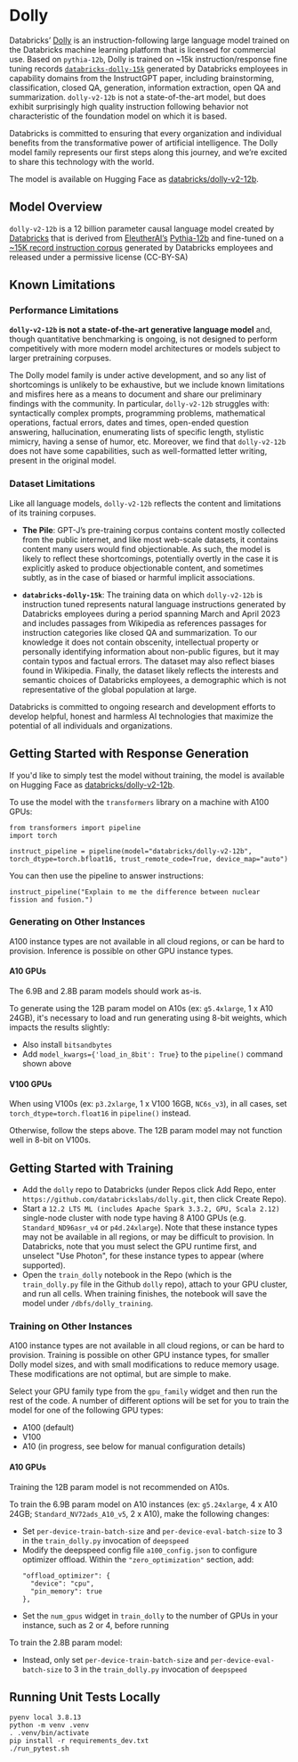 # Dolly

Databricks’ [Dolly](https://huggingface.co/databricks/dolly-v2-12b) is an instruction-following large language model trained on the Databricks machine learning platform
that is licensed for commercial use. Based on `pythia-12b`, Dolly is trained on ~15k instruction/response fine tuning records
[`databricks-dolly-15k`](https://huggingface.co/datasets/databricks/databricks-dolly-15k) generated
by Databricks employees in capability domains from the InstructGPT paper, including brainstorming, classification, closed QA, generation,
information extraction, open QA and summarization. `dolly-v2-12b` is not a state-of-the-art model, but does exhibit surprisingly
high quality instruction following behavior not characteristic of the foundation model on which it is based.

Databricks is committed to ensuring that every organization and individual benefits from the transformative power of artificial intelligence. The Dolly model family represents our first steps along this journey, and we’re excited to share this technology with the world.

The model is available on Hugging Face as [databricks/dolly-v2-12b](https://huggingface.co/databricks/dolly-v2-12b).

## Model Overview

`dolly-v2-12b` is a 12 billion parameter causal language model created by [Databricks](https://databricks.com/) that is derived from
[EleutherAI’s](https://www.eleuther.ai/) [Pythia-12b](https://huggingface.co/EleutherAI/pythia-12b) and fine-tuned
on a [~15K record instruction corpus](https://github.com/databrickslabs/dolly/tree/master/data) generated by Databricks employees and released under a permissive license (CC-BY-SA)


## Known Limitations

### Performance Limitations
**`dolly-v2-12b` is not a state-of-the-art generative language model** and, though quantitative benchmarking is ongoing, is not designed to perform
competitively with more modern model architectures or models subject to larger pretraining corpuses.

The Dolly model family is under active development, and so any list of shortcomings is unlikely to be exhaustive, but we include known limitations and misfires here as a means to document and share our preliminary findings with the community.
In particular, `dolly-v2-12b` struggles with: syntactically complex prompts, programming problems, mathematical operations, factual errors,
dates and times, open-ended question answering, hallucination, enumerating lists of specific length, stylistic mimicry, having a sense of humor, etc.
Moreover, we find that `dolly-v2-12b` does not have some capabilities, such as well-formatted letter writing, present in the original model.

### Dataset Limitations
Like all language models, `dolly-v2-12b` reflects the content and limitations of its training corpuses.

- **The Pile**: GPT-J’s pre-training corpus contains content mostly collected from the public internet, and like most web-scale datasets,
it contains content many users would find objectionable. As such, the model is likely to reflect these shortcomings, potentially overtly
in the case it is explicitly asked to produce objectionable content, and sometimes subtly, as in the case of biased or harmful implicit
associations.

- **`databricks-dolly-15k`**: The training data on which `dolly-v2-12b` is instruction tuned represents natural language instructions generated
by Databricks employees during a period spanning March and April 2023 and includes passages from Wikipedia as references passages
for instruction categories like closed QA and summarization. To our knowledge it does not contain obscenity, intellectual property or
personally identifying information about non-public figures, but it may contain typos and factual errors.
The dataset may also reflect biases found in Wikipedia. Finally, the dataset likely reflects
the interests and semantic choices of Databricks employees, a demographic which is not representative of the global population at large.

Databricks is committed to ongoing research and development efforts to develop helpful, honest and harmless AI technologies that
maximize the potential of all individuals and organizations.

## Getting Started with Response Generation

If you'd like to simply test the model without training, the model is available on Hugging Face as [databricks/dolly-v2-12b](https://huggingface.co/databricks/dolly-v2-12b).

To use the model with the `transformers` library on a machine with A100 GPUs:

```
from transformers import pipeline
import torch

instruct_pipeline = pipeline(model="databricks/dolly-v2-12b", torch_dtype=torch.bfloat16, trust_remote_code=True, device_map="auto")
```

You can then use the pipeline to answer instructions:

```
instruct_pipeline("Explain to me the difference between nuclear fission and fusion.")
```

### Generating on Other Instances

A100 instance types are not available in all cloud regions, or can be hard to provision. Inference is possible on other GPU instance types.

#### A10 GPUs

The 6.9B and 2.8B param models should work as-is.

To generate using the 12B param model on A10s (ex: `g5.4xlarge`, 1 x A10 24GB), it's necessary to load and run generating using 8-bit weights, which impacts the results slightly:

- Also install `bitsandbytes`
- Add `model_kwargs={'load_in_8bit': True}` to the `pipeline()` command shown above

#### V100 GPUs

When using V100s (ex: `p3.2xlarge`, 1 x V100 16GB, `NC6s_v3`), in all cases, set `torch_dtype=torch.float16` in `pipeline()` instead.

Otherwise, follow the steps above. The 12B param model may not function well in 8-bit on V100s.

## Getting Started with Training

- Add the `dolly` repo to Databricks (under Repos click Add Repo, enter `https://github.com/databrickslabs/dolly.git`, then click Create Repo).
- Start a `12.2 LTS ML (includes Apache Spark 3.3.2, GPU, Scala 2.12)` single-node cluster with node type having 8 A100 GPUs (e.g. `Standard_ND96asr_v4` or `p4d.24xlarge`). Note that these instance types may not be available in all regions, or may be difficult to provision. In Databricks, note that you must select the GPU runtime first, and unselect "Use Photon", for these instance types to appear (where supported).
- Open the `train_dolly` notebook in the Repo (which is the `train_dolly.py` file in the Github `dolly` repo), attach to your GPU cluster, and run all cells.  When training finishes, the notebook will save the model under `/dbfs/dolly_training`.

### Training on Other Instances

A100 instance types are not available in all cloud regions, or can be hard to provision. Training is possible on other GPU instance types, 
for smaller Dolly model sizes, and with small modifications to reduce memory usage. These modifications are not optimal, but are simple to make. 

Select your GPU family type from the `gpu_family` widget and then run the rest of the code. 
A number of different options will be set for you to train the model for one of the following GPU types:
- A100 (default)
- V100
- A10 (in progress, see below for manual configuration details)

#### A10 GPUs

Training the 12B param model is not recommended on A10s.

To train the 6.9B param model on A10 instances (ex: `g5.24xlarge`, 4 x A10 24GB; `Standard_NV72ads_A10_v5`, 2 x A10), make the following changes:

- Set `per-device-train-batch-size` and `per-device-eval-batch-size` to 3 in the `train_dolly.py` invocation of `deepspeed`
- Modify the deepspeed config file `a100_config.json` to configure optimizer offload. Within the `"zero_optimization"` section, add:
  ```
  "offload_optimizer": {
    "device": "cpu",
    "pin_memory": true
  },
  ```
- Set the `num_gpus` widget in `train_dolly` to the number of GPUs in your instance, such as 2 or 4, before running

To train the 2.8B param model:

- Instead, only set `per-device-train-batch-size` and `per-device-eval-batch-size` to 3 in the `train_dolly.py` invocation of `deepspeed`

## Running Unit Tests Locally

```
pyenv local 3.8.13
python -m venv .venv
. .venv/bin/activate
pip install -r requirements_dev.txt
./run_pytest.sh
```
